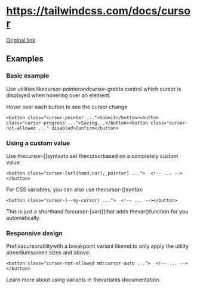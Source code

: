 # https://tailwindcss.com/docs/cursor

[Original link](https://tailwindcss.com/docs/cursor)

## Examples

### Basic example

Use utilities likecursor-pointerandcursor-grabto control which cursor is displayed when hovering over an element:

Hover over each button to see the cursor change

```
<button class="cursor-pointer ...">Submit</button><button class="cursor-progress ...">Saving...</button><button class="cursor-not-allowed ..." disabled>Confirm</button>
```

### Using a custom value

Use thecursor-[<value>]syntaxto set thecursorbased on a completely custom value:

```
<button class="cursor-[url(hand.cur),_pointer] ...">  <!-- ... --></button>
```

For CSS variables, you can also use thecursor-(<custom-property>)syntax:

```
<button class="cursor-(--my-cursor) ...">  <!-- ... --></button>
```

This is just a shorthand forcursor-[var(<custom-property>)]that adds thevar()function for you automatically.

### Responsive design

Prefixacursorutilitywith a breakpoint variant likemd:to only apply the utility atmediumscreen sizes and above:

```
<button class="cursor-not-allowed md:cursor-auto ...">  <!-- ... --></button>
```

Learn more about using variants in thevariants documentation.
